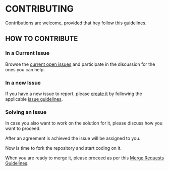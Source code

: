 # CONTRIBUTING

Contributions are welcome, provided that hey follow this guidelines.


## HOW TO CONTRIBUTE

### In a Current Issue

Browse the [current open issues](https://gitlab.com/exadra37-docker-images/visual-studio-code/issues) and participate in the
discussion for the ones you can help.


### In a new Issue

If you have a new issue to report, please [create it](https://gitlab.com/exadra37-docker-images/visual-studio-code/issues/new) by
following the applicable [issue guidelines](docs/how-to/create_an_issue.md).


### Solving an Issue

In case you also want to work on the solution for it, please discuss how you want to proceed.

After an agreement is achieved the issue will be assigned to you.

Now is time to fork the repository and start coding on it.

When you are ready to merge it, please proceed as per this [Merge Requests Guidelines](docs/how-to/create_a_merge_request.md).
